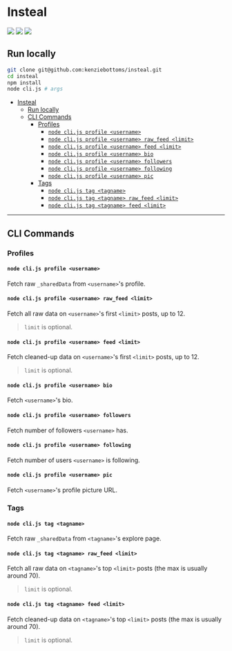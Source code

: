 # Insteal

![](https://img.shields.io/badge/data-instagram-cc006c.svg)
![](https://img.shields.io/badge/node-v9.11.1-61BC62.svg)
![](https://img.shields.io/badge/working_as_of-june_16th_2018-blue.svg)

## Run locally

```bash
git clone git@github.com:kenziebottoms/insteal.git
cd insteal
npm install
node cli.js # args
```

<!-- TOC -->

- [Insteal](#insteal)
  - [Run locally](#run-locally)
  - [CLI Commands](#cli-commands)
    - [Profiles](#profiles)
      - [`node cli.js profile <username>`](#node-clijs-profile-username)
      - [`node cli.js profile <username> raw_feed <limit>`](#node-clijs-profile-username-raw_feed-limit)
      - [`node cli.js profile <username> feed <limit>`](#node-clijs-profile-username-feed-limit)
      - [`node cli.js profile <username> bio`](#node-clijs-profile-username-bio)
      - [`node cli.js profile <username> followers`](#node-clijs-profile-username-followers)
      - [`node cli.js profile <username> following`](#node-clijs-profile-username-following)
      - [`node cli.js profile <username> pic`](#node-clijs-profile-username-pic)
    - [Tags](#tags)
      - [`node cli.js tag <tagname>`](#node-clijs-tag-tagname)
      - [`node cli.js tag <tagname> raw_feed <limit>`](#node-clijs-tag-tagname-raw_feed-limit)
      - [`node cli.js tag <tagname> feed <limit>`](#node-clijs-tag-tagname-feed-limit)

<!-- /TOC -->

---

## CLI Commands

### Profiles

#### `node cli.js profile <username>`

Fetch raw `_sharedData` from `<username>`'s profile.

#### `node cli.js profile <username> raw_feed <limit>`

Fetch all raw data on `<username>`'s first `<limit>` posts, up to 12.

> `limit` is optional.

#### `node cli.js profile <username> feed <limit>`

Fetch cleaned-up data on `<username>`'s first `<limit>` posts, up to 12.

> `limit` is optional.

#### `node cli.js profile <username> bio`

Fetch `<username>`'s bio.

#### `node cli.js profile <username> followers`

Fetch number of followers `<username>` has.

#### `node cli.js profile <username> following`

Fetch number of users `<username>` is following.

#### `node cli.js profile <username> pic`

Fetch `<username>`'s profile picture URL.

### Tags

#### `node cli.js tag <tagname>`

Fetch raw `_sharedData` from `<tagname>`'s explore page.

#### `node cli.js tag <tagname> raw_feed <limit>`

Fetch all raw data on `<tagname>`'s top `<limit>` posts (the max is usually around 70).

> `limit` is optional.

#### `node cli.js tag <tagname> feed <limit>`

Fetch cleaned-up data on `<tagname>`'s top `<limit>` posts (the max is usually around 70).

> `limit` is optional.